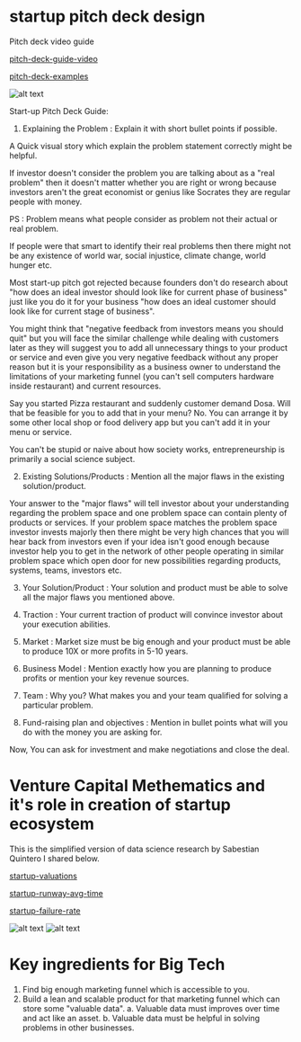 # startup pitch deck design

Pitch deck video guide


[pitch-deck-guide-video](https://www.youtube.com/watch?v=iHNwH4oiPIE&ab_channel=RawStartup)

[pitch-deck-examples](https://piktochart.com/blog/startup-pitch-decks-what-you-can-learn/)

![alt text](https://github.com/yashp241195/startup_pitch_deck/blob/main/pitchweights.png)


Start-up Pitch Deck Guide: 

1. Explaining the Problem : Explain it with short bullet points if possible.

A Quick visual story which explain the problem statement correctly might be helpful.

If investor doesn't consider the problem you are talking about as a "real problem" then it doesn't matter whether you are right or wrong because investors aren't the great economist or genius like Socrates they are regular people with money. 

PS : Problem means what people consider as problem not their actual or real problem.

If people were that smart to identify their real problems then there might not be any existence of world war, social injustice, climate change, world hunger etc. 

Most start-up pitch got rejected because founders don't do research about "how does an ideal investor should look like for current phase of business" just like you do it for your business "how does an ideal customer should look like for current stage of business". 

You might think that "negative feedback from investors means you should quit" but you will face the similar challenge while dealing with customers later as they will suggest you to add all unnecessary things to your product or service and even give you very negative feedback without any proper reason but it is your responsibility as a business owner to understand the limitations of your marketing funnel (you can't sell computers hardware inside restaurant) and current resources.

Say you started Pizza restaurant and suddenly customer demand Dosa. Will that be feasible for you to add that in your menu? No. You can arrange it by some other local shop or food delivery app but you can't add it in your menu or service. 

You can't be stupid or naive about how society works, entrepreneurship is primarily a social science subject.

2. Existing Solutions/Products : Mention all the major flaws in the existing solution/product. 

Your answer to the "major flaws" will tell investor about your understanding regarding the problem space and one problem space can contain plenty of products or services. If your problem space matches the problem space investor invests majorly then there might be very high chances that you will hear back from investors even if your idea isn't good enough because investor help you to get in the network of other people operating in similar problem space which open door for new possibilities regarding products, systems, teams, investors etc.

3. Your Solution/Product : Your solution and product must be able to solve all the major flaws you mentioned above.

4. Traction : Your current traction of product will convince investor about your execution abilities. 

5. Market : Market size must be big enough and your product must be able to produce 10X or more profits in 5-10 years. 

6. Business Model : Mention exactly how you are planning to produce profits or mention your key revenue sources. 

7. Team : Why you? What makes you and your team qualified for solving a particular problem.

8. Fund-raising plan and objectives : Mention in bullet points what will you do with the money you are asking for.

Now, You can ask for investment and make negotiations and close the deal. 

# Venture Capital Methematics and it's role in creation of startup ecosystem

This is the simplified version of data science research by Sabestian Quintero I shared below.

[startup-valuations](https://medium.com/journal-of-empirical-entrepreneurship/making-sense-of-startup-valuations-with-data-science-1dededaf18bb)

[startup-runway-avg-time](https://medium.com/journal-of-empirical-entrepreneurship/how-much-runway-should-you-target-between-financing-rounds-478b1616cfb5)

[startup-failure-rate](https://medium.com/journal-of-empirical-entrepreneurship/dissecting-startup-failure-by-stage-34bb70354a36)

![alt text](https://github.com/yashp241195/startup_pitch_deck/blob/main/vcmath.png)
![alt text](https://github.com/yashp241195/startup_pitch_deck/blob/main/advise.png)

# Key ingredients for Big Tech

1. Find big enough marketing funnel which is accessible to you.
2. Build a lean and scalable product for that marketing funnel which can store some "valuable data".
 a. Valuable data must improves over time and act like an asset.
 b. Valuable data must be helpful in solving problems in other businesses.


